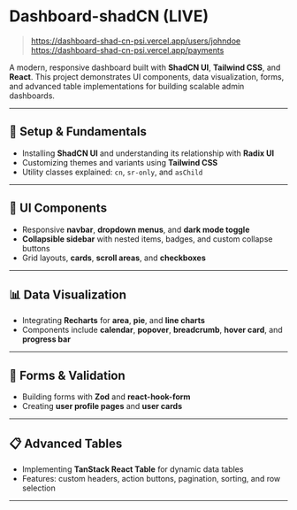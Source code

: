 # Dashboard-shadCN (LIVE)

>https://dashboard-shad-cn-psi.vercel.app/users/johndoe
>https://dashboard-shad-cn-psi.vercel.app/payments

A modern, responsive dashboard built with **ShadCN UI**, **Tailwind CSS**, and **React**. This project demonstrates UI components, data visualization, forms, and advanced table implementations for building scalable admin dashboards.

---

## 🔧 Setup & Fundamentals
- Installing **ShadCN UI** and understanding its relationship with **Radix UI**  
- Customizing themes and variants using **Tailwind CSS**  
- Utility classes explained: `cn`, `sr-only`, and `asChild`  

---

## 🧩 UI Components
- Responsive **navbar**, **dropdown menus**, and **dark mode toggle**  
- **Collapsible sidebar** with nested items, badges, and custom collapse buttons  
- Grid layouts, **cards**, **scroll areas**, and **checkboxes**  

---

## 📊 Data Visualization
- Integrating **Recharts** for **area**, **pie**, and **line charts**  
- Components include **calendar**, **popover**, **breadcrumb**, **hover card**, and **progress bar**  

---

## 📝 Forms & Validation
- Building forms with **Zod** and **react-hook-form**  
- Creating **user profile pages** and **user cards**  

---

## 📋 Advanced Tables
- Implementing **TanStack React Table** for dynamic data tables  
- Features: custom headers, action buttons, pagination, sorting, and row selection  

---


